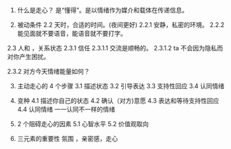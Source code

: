 1. 什么是走心？ 是“懂得”。是以情绪作为媒介和载体在传递信息。

2. 被动条件
   2.2 天时，合适的时间。(夜间更好)
   2.2.1 安静，私密的环境。
   2.2.2 能见面就不要语音，能语音就不要打字。

2.3 人和 ，关系状态
2.3.1 信任
2.3.1.1 交流是顺畅的。
2.3.1.2 ta 不会因为隐私而对你产生困扰。

2.3.2 对方今天情绪能量如何？

3. 主动走心的 4 个步骤
   3.1 描述状态
   3.2 引导表达
   3.3 支持性回应
   3.4 认同情绪

4. 变种
   4.1 描述你自己的状态
   4.2 确认（对方)意愿
   4.3 表达和等待支持性回应
   4.4 认同情绪 一一认同不一样的情绪

5. 2 个阻碍走心的因素
   5.1 心智水平
   5.2 价值观取向

6. 三元素的重要性
   氛围 ，亲密感，走心
